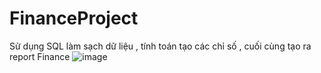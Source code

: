 # FinanceProject
Sử dụng SQL làm sạch dữ liệu , tính toán tạo các chỉ số , cuối cùng tạo ra report Finance
![image]([https://private-user-images.githubusercontent.com/153256289/331778119-d8c15911-a967-4cc0-a350-948ed2520744.jpg?jwt=eyJhbGciOiJIUzI1NiIsInR5cCI6IkpXVCJ9.eyJpc3MiOiJnaXRodWIuY29tIiwiYXVkIjoicmF3LmdpdGh1YnVzZXJjb250ZW50LmNvbSIsImtleSI6ImtleTUiLCJleHAiOjE3MTYwMTk3NDYsIm5iZiI6MTcxNjAxOTQ0NiwicGF0aCI6Ii8xNTMyNTYyODkvMzMxNzc4MTE5LWQ4YzE1OTExLWE5NjctNGNjMC1hMzUwLTk0OGVkMjUyMDc0NC5qcGc_WC1BbXotQWxnb3JpdGhtPUFXUzQtSE1BQy1TSEEyNTYmWC1BbXotQ3JlZGVudGlhbD1BS0lBVkNPRFlMU0E1M1BRSzRaQSUyRjIwMjQwNTE4JTJGdXMtZWFzdC0xJTJGczMlMkZhd3M0X3JlcXVlc3QmWC1BbXotRGF0ZT0yMDI0MDUxOFQwODA0MDZaJlgtQW16LUV4cGlyZXM9MzAwJlgtQW16LVNpZ25hdHVyZT02MjkwYTRmYWM0Y2NhZDY3YzY0YjE4NTBkOTgzNjUwODE1NmNiZDY2MWU5M2I3YWNhMGQyOWI3OWY1N2NiMmRmJlgtQW16LVNpZ25lZEhlYWRlcnM9aG9zdCZhY3Rvcl9pZD0wJmtleV9pZD0wJnJlcG9faWQ9MCJ9.3nK0ASkSwMVN_4-WgQny4l0SSiLC90iD4vIVvIZHtns](https://private-user-images.githubusercontent.com/153256289/331778119-d8c15911-a967-4cc0-a350-948ed2520744.jpg?jwt=eyJhbGciOiJIUzI1NiIsInR5cCI6IkpXVCJ9.eyJpc3MiOiJnaXRodWIuY29tIiwiYXVkIjoicmF3LmdpdGh1YnVzZXJjb250ZW50LmNvbSIsImtleSI6ImtleTUiLCJleHAiOjE3MTYwNDQ5NzgsIm5iZiI6MTcxNjA0NDY3OCwicGF0aCI6Ii8xNTMyNTYyODkvMzMxNzc4MTE5LWQ4YzE1OTExLWE5NjctNGNjMC1hMzUwLTk0OGVkMjUyMDc0NC5qcGc_WC1BbXotQWxnb3JpdGhtPUFXUzQtSE1BQy1TSEEyNTYmWC1BbXotQ3JlZGVudGlhbD1BS0lBVkNPRFlMU0E1M1BRSzRaQSUyRjIwMjQwNTE4JTJGdXMtZWFzdC0xJTJGczMlMkZhd3M0X3JlcXVlc3QmWC1BbXotRGF0ZT0yMDI0MDUxOFQxNTA0MzhaJlgtQW16LUV4cGlyZXM9MzAwJlgtQW16LVNpZ25hdHVyZT1jOGZlM2I2YmVhYmY3YTE1ZWU5M2RhOTg4NjBlZWY2YmZhYTkyNmZlZjliNzEwZjNiZmNjYjM1ZjBmYTNhZWQ1JlgtQW16LVNpZ25lZEhlYWRlcnM9aG9zdCZhY3Rvcl9pZD0wJmtleV9pZD0wJnJlcG9faWQ9MCJ9.atrmiv18cuf4zI8_pR5zNfTRSIzXi13CE36WzgofXw4))

